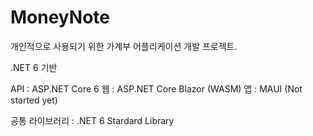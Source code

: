 MoneyNote
===========

개인적으로 사용되기 위한 가계부 어플리케이션 개발 프로젝트.

.NET 6 기반

API : ASP.NET Core 6
웹 : ASP.NET Core Blazor (WASM)
앱 : MAUI (Not started yet)

공통 라이브러리 : .NET 6 Stardard Library